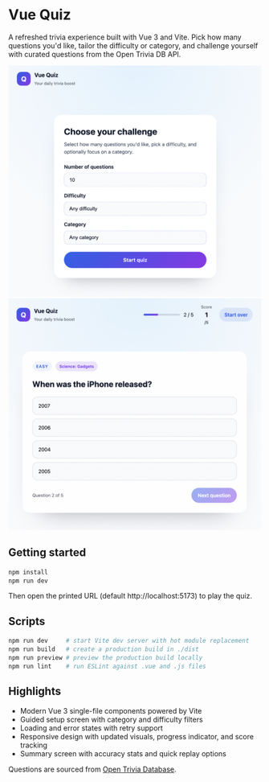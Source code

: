 # Vue Quiz

A refreshed trivia experience built with Vue 3 and Vite. Pick how many questions you'd like, tailor the difficulty or category, and challenge yourself with curated questions from the Open Trivia DB API.

![start](start.png)
![quiz](quiz.png)

## Getting started

```bash
npm install
npm run dev
```

Then open the printed URL (default http://localhost:5173) to play the quiz.

## Scripts

```bash
npm run dev     # start Vite dev server with hot module replacement
npm run build   # create a production build in ./dist
npm run preview # preview the production build locally
npm run lint    # run ESLint against .vue and .js files
```

## Highlights

- Modern Vue 3 single-file components powered by Vite
- Guided setup screen with category and difficulty filters
- Loading and error states with retry support
- Responsive design with updated visuals, progress indicator, and score tracking
- Summary screen with accuracy stats and quick replay options

Questions are sourced from [Open Trivia Database](https://opentdb.com/).

